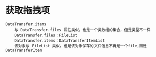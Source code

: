 # 获取拖拽项
    DataTransfer.items
        与 DataTransfer.files 属性类似，也是一个类数组的集合，但是类型不一样
        DataTransfer.files：FileList
        DataTransfer.items：DataTransferItemList
        该对象与 FileList 类似，但是该对象保存的文件信息不再是一个file,而是DataTransferItem